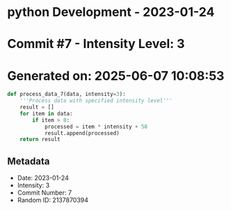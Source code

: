 ﻿# python Development - 2023-01-24
# Commit #7 - Intensity Level: 3
# Generated on: 2025-06-07 10:08:53
```python
def process_data_7(data, intensity=3):
    '''Process data with specified intensity level'''
    result = []
    for item in data:
        if item > 0:
            processed = item * intensity + 58
            result.append(processed)
    return result
```
## Metadata
- Date: 2023-01-24
- Intensity: 3
- Commit Number: 7
- Random ID: 2137870394
